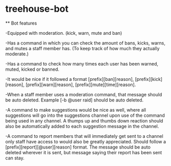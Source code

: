 # treehouse-bot

** Bot features

-Equipped with moderation. (kick, warn, mute and ban)

-Has a command in which you can check the amount of bans, kicks, warns, and mutes a staff member has. (To keep track of how much they actually moderate.)

-Has a command to check how many times each user has been warned, muted, kicked or banned.

-It would be nice if it followed a format [prefix][ban][reason], [prefix][kick][reason], [prefix][warn][reason], [prefix][mute][time][reason].

-When a staff member uses a moderation command, that message should be auto deleted. Example [-b @user raid] should be auto deleted.

-A command to make suggestions would be nice as well, where all suggestions will go into the suggestions channel upon use of the command being used in any channel. A thumps up and thumbs down reaction should also be automatically added to each suggestion message in the channel.

-A command to report members that will immediately get sent to a channel only staff have access to would also be greatly appreciated. Should follow a [prefix][report][@user][reason] format. The message should be auto deleted wherever it is sent, but message saying their report has been sent can stay.
